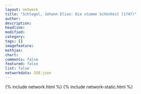 ```yaml
---
layout: network
title: "Schlegel, Johann Elias: Die stumme Schönheit (1747)"
author:
description:
headline:
modified:
category:
tags: []
imagefeature: 
mathjax: 
chart: 
comments: false
featured: false
list: false
networkdata: 328.json
---
```

{% include network.html %}
{% include network-static.html %}
